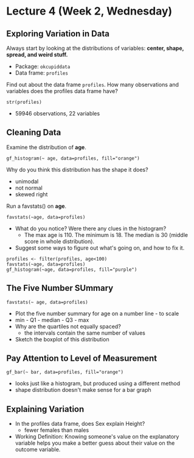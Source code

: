# Lecture 4 (Week 2, Wednesday)

## Exploring Variation in Data
Always start by looking at the distributions of variables: **center, shape, spread, and weird stuff.**

* Package: `okcupiddata`
* Data frame: `profiles`

Find out about the data frame `profiles`. How many observations and variables does the profiles data frame have?
````
str(profiles)
````
* 59946 observations,  22 variables


## Cleaning Data
Examine the distribution of **age**.
````
gf_histogram(~ age, data=profiles, fill="orange")
````

Why do you think this distribution has the shape it does?
* unimodal
* not normal
* skewed right

Run a favstats() on **age**.
````
favstats(~age, data=profiles)
````
* What do you notice? Were there any clues in the histogram?
  * The max age is 110. The minimum is 18. The median is 30 (middle score in whole distribution).
* Suggest some ways to figure out what's going on, and how to fix it.

````
profiles <- filter(profiles, age<100)
favstats(~age, data=profiles)
gf_histogram(~age, data=profiles, fill="purple")
````

## The Five Number SUmmary
````
favstats(~ age, data=profiles)
````
* Plot the five number summary for age on a number line - to scale
* min - Q1 - median - Q3 - max
* Why are the quartiles not equally spaced?
  * the intervals contain the same number of values
* Sketch the boxplot of this distribution

## Pay Attention to Level of Measurement
````
gf_bar(~ bar, data=profiles, fill="orange")
````
* looks just like a histogram, but produced using a different method
* shape distribution doesn't make sense for a bar graph

## Explaining Variation
* In the profiles data frame, does Sex explain Height?
  * fewer females than males
* Working Definition: Knowing someone's value on the explanatory variable helps you make a better guess about their value on the outcome variable.
